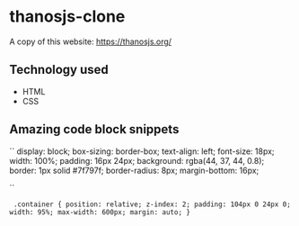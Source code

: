 # thanosjs-clone
A copy of this website: https://thanosjs.org/

## Technology used

- HTML
- CSS

## Amazing code block snippets

`` 
  display: block;
  box-sizing: border-box;
  text-align: left;
  font-size: 18px;
  width: 100%;
  padding: 16px 24px;
  background: rgba(44, 37, 44, 0.8);
  border: 1px solid #7f797f;
  border-radius: 8px;
  margin-bottom: 16px;

``


`` 
.container {
  position: relative;
  z-index: 2;
  padding: 104px 0 24px 0;
  width: 95%;
  max-width: 600px;
  margin: auto;
}
``
